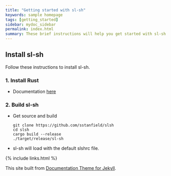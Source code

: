 ```yaml
---
title: "Getting started with sl-sh"
keywords: sample homepage
tags: [getting_started]
sidebar: mydoc_sidebar
permalink: index.html
summary: These brief instructions will help you get started with sl-sh.
---
```



## Install sl-sh

Follow these instructions to install sl-sh.

### 1. Install Rust
-  Documentation [here](https://www.rust-lang.org/tools/install)

### 2. Build sl-sh
-  Get source and build
    ```
    git clone https://github.com/sstanfield/slsh
    cd slsh
    cargo build --release
    ./target/release/sl-sh
    ```
-  sl-sh will load with the default slshrc file.

{% include links.html %}

This site built from [Documentation Theme for Jekyll](https://github.com/tomjoht/documentation-theme-jekyll).
